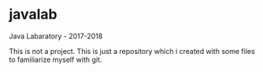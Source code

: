 # javalab
Java Labaratory - 2017-2018

This is not a project. 
This is just a repository which i created with some files to familiarize myself with git.
